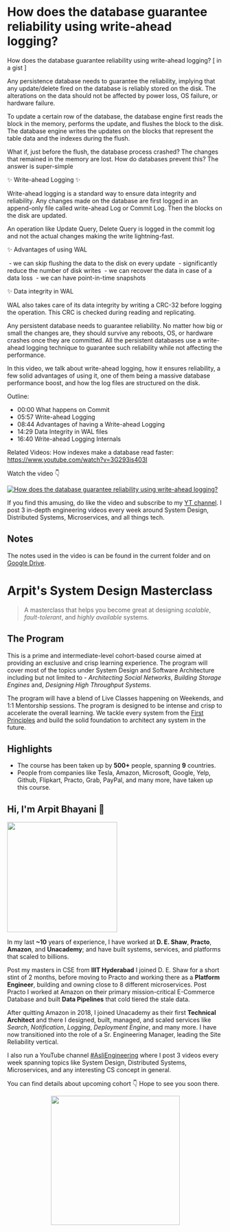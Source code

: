 How does the database guarantee reliability using write-ahead logging?
===


How does the database guarantee reliability using write-ahead logging? [ in a gist ]

Any persistence database needs to guarantee the reliability, implying that any update/delete fired on the database is reliably stored on the disk. The alterations on the data should not be affected by power loss, OS failure, or hardware failure.

To update a certain row of the database, the database engine first reads the block in the memory, performs the update, and flushes the block to the disk. The database engine writes the updates on the blocks that represent the table data and the indexes during the flush.

What if, just before the flush, the database process crashed? The changes that remained in the memory are lost. How do databases prevent this? The answer is super-simple

✨ Write-ahead Logging ✨

Write-ahead logging is a standard way to ensure data integrity and reliability. Any changes made on the database are first logged in an append-only file called write-ahead Log or Commit Log. Then the blocks on the disk are updated.

An operation like Update Query, Delete Query is logged in the commit log and not the actual changes making the write lightning-fast.

✨ Advantages of using WAL

 - we can skip flushing the data to the disk on every update
 - significantly reduce the number of disk writes
 - we can recover the data in case of a data loss
 - we can have point-in-time snapshots

✨ Data integrity in WAL

WAL also takes care of its data integrity by writing a CRC-32 before logging the operation. This CRC is checked during reading and replicating.


Any persistent database needs to guarantee reliability. No matter how big or small the changes are, they should survive any reboots, OS, or hardware crashes once they are committed. All the persistent databases use a write-ahead logging technique to guarantee such reliability while not affecting the performance.

In this video, we talk about write-ahead logging, how it ensures reliability, a few solid advantages of using it, one of them being a massive database performance boost, and how the log files are structured on the disk.

Outline:
 - 00:00 What happens on Commit
 - 05:57 Write-ahead Logging
 - 08:44 Advantages of having a Write-ahead Logging
 - 14:29 Data Integrity in WAL files
 - 16:40 Write-ahead Logging Internals

Related Videos:
How indexes make a database read faster: https://www.youtube.com/watch?v=3G293is403I

Watch the video 👇‍

[![How does the database guarantee reliability using write-ahead logging?](https://i.ytimg.com/vi/wI4hKwl1Cn4/mqdefault.jpg)](https://www.youtube.com/watch?v=wI4hKwl1Cn4)

If you find this amusing, do like the video and subscribe to my [YT channel](asliengineering.com). I post 3 in-depth engineering videos every week around System Design, Distributed Systems, Microservices, and all things tech.


## Notes

The notes used in the video is can be found in the current folder and on [Google Drive](https://drive.google.com/file/d/1VC77CEEYLvlFaXpKsb3Q_e0JvbbryyU0/view?usp=sharing).


# Arpit's System Design Masterclass

> A masterclass that helps you become great at designing _scalable_, _fault-tolerant_, and _highly available_ systems.

## The Program

This is a prime and intermediate-level cohort-based course aimed at providing an exclusive and crisp learning experience. The program will cover most of the topics under System Design and Software Architecture including but not limited to - _Architecting Social Networks_, _Building Storage Engines_ and, _Designing High Throughput Systems_.

The program will have a blend of Live Classes happening on Weekends, and 1:1 Mentorship sessions. The program is designed to be intense and crisp to accelerate the overall learning. We tackle every system from the [First Principles](https://en.wikipedia.org/wiki/First_principle) and build the solid foundation to architect any system in the future.


## Highlights

 - The course has been taken up by __500+__ people, spanning __9__ countries.
 - People from companies like Tesla, Amazon, Microsoft, Google, Yelp, Github, Flipkart, Practo, Grab, PayPal, and many more, have taken up this course.


## Hi, I'm Arpit Bhayani 👋

<img width="256px" src="https://arpitbhayani.me/static/img/arpit.jpg" />

In my last **~10** years of experience, I have worked at **D. E. Shaw**, **Practo**, **Amazon**, and **Unacademy**; and have built systems, services, and platforms that scaled to billions.

Post my masters in CSE from **IIIT Hyderabad** I joined D. E. Shaw for a short stint of 2 months, before moving to Practo and working there as a **Platform Engineer**, building and owning close to 8 different microservices. Post Practo I worked at Amazon on their primary mission-critical E-Commerce Database and built **Data Pipelines** that cold tiered the stale data.

After quitting Amazon in 2018, I joined Unacademy as their first **Technical Architect** and there I designed, built, managed, and scaled services like _Search_, _Notification_, _Logging_, _Deployment Engine_, and many more. I have now transitioned into the role of a Sr. Engineering Manager, leading the Site Reliability vertical.

I also run a YouTube channel [#AsliEngineering](https://www.youtube.com/c/ArpitBhayani) where I post 3 videos every week spanning topics like System Design, Distributed Systems, Microservices, and any interesting CS concept in general.

You can find details about upcoming cohort 👇‍ Hope to see you soon there.

<center>
<a target="_blank" href="https://arpitbhayani.me/masterclass">
<img src="https://user-images.githubusercontent.com/4745789/137859181-d4499cf4-ce65-4466-8b88-a078ece0f081.PNG" width="300px" />
</a>
</center>